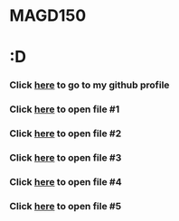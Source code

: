 # MAGD150
# :D
### Click [here](https://github.com/MasonHR) to go to my github profile
### Click [here](f21magd150lab02_Ring.zip) to open file #1
### Click [here](f21magd150lab03_Ring.zip) to open file #2
### Click [here](f21magd150lab05_Ring.zip) to open file #3
### Click [here](f21magd150lab06_Ring.zip) to open file #4
### Click [here](f21magd150lab07_Ring.zip) to open file #5
